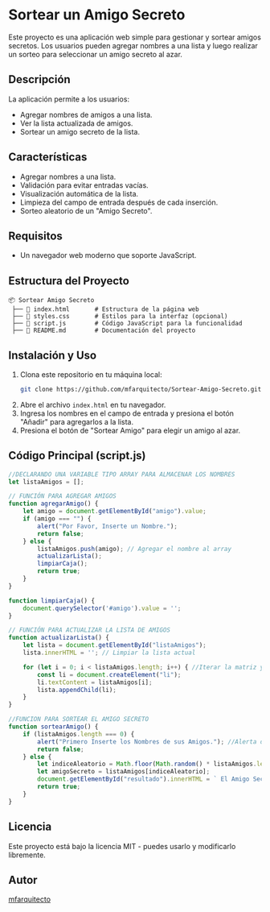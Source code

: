 # Sortear un Amigo Secreto

Este proyecto es una aplicación web simple para gestionar y sortear amigos secretos. Los usuarios pueden agregar nombres a una lista y luego realizar un sorteo para seleccionar un amigo secreto al azar.

## Descripción

La aplicación permite a los usuarios:
- Agregar nombres de amigos a una lista.
- Ver la lista actualizada de amigos.
- Sortear un amigo secreto de la lista.

## Características

- Agregar nombres a una lista.
- Validación para evitar entradas vacías.
- Visualización automática de la lista.
- Limpieza del campo de entrada después de cada inserción.
- Sorteo aleatorio de un "Amigo Secreto".

## Requisitos

- Un navegador web moderno que soporte JavaScript.


## Estructura del Proyecto

```
📦 Sortear Amigo Secreto
 ├── 📄 index.html       # Estructura de la página web
 ├── 📄 styles.css       # Estilos para la interfaz (opcional)
 ├── 📄 script.js        # Código JavaScript para la funcionalidad
 ├── 📄 README.md        # Documentación del proyecto
```

## Instalación y Uso

1. Clona este repositorio en tu máquina local:
   ```sh
   git clone https://github.com/mfarquitecto/Sortear-Amigo-Secreto.git
   ```
2. Abre el archivo `index.html` en tu navegador.
3. Ingresa los nombres en el campo de entrada y presiona el botón "Añadir" para agregarlos a la lista.
4. Presiona el botón de "Sortear Amigo" para elegir un amigo al azar.

## Código Principal (script.js)

```javascript
//DECLARANDO UNA VARIABLE TIPO ARRAY PARA ALMACENAR LOS NOMBRES
let listaAmigos = [];

// FUNCIÓN PARA AGREGAR AMIGOS
function agregarAmigo() {
    let amigo = document.getElementById("amigo").value;
    if (amigo === "") {
        alert("Por Favor, Inserte un Nombre.");
        return false;
    } else {
        listaAmigos.push(amigo); // Agregar el nombre al array
        actualizarLista();
        limpiarCaja();
        return true;
    }
}

function limpiarCaja() {
    document.querySelector('#amigo').value = '';
}

// FUNCIÓN PARA ACTUALIZAR LA LISTA DE AMIGOS
function actualizarLista() {
    let lista = document.getElementById("listaAmigos");
    lista.innerHTML = ''; // Limpiar la lista actual

    for (let i = 0; i < listaAmigos.length; i++) { //Iterar la matriz y crear la lista
        const li = document.createElement("li");
        li.textContent = listaAmigos[i];
        lista.appendChild(li);
    }
}

//FUNCION PARA SORTEAR EL AMIGO SECRETO
function sortearAmigo() {
    if (listaAmigos.length === 0) {
        alert("Primero Inserte los Nombres de sus Amigos."); //Alerta de lista vacía
        return false;
    } else {
        let indiceAleatorio = Math.floor(Math.random() * listaAmigos.length); // Índice al azar
        let amigoSecreto = listaAmigos[indiceAleatorio];
        document.getElementById("resultado").innerHTML = ` El Amigo Secreto es: ${amigoSecreto}`; // Mostrar el amigo secreto
        return true;
    }
}
```

## Licencia

Este proyecto está bajo la licencia MIT - puedes usarlo y modificarlo libremente.

## Autor

[mfarquitecto](https://github.com/mfarquitecto)

